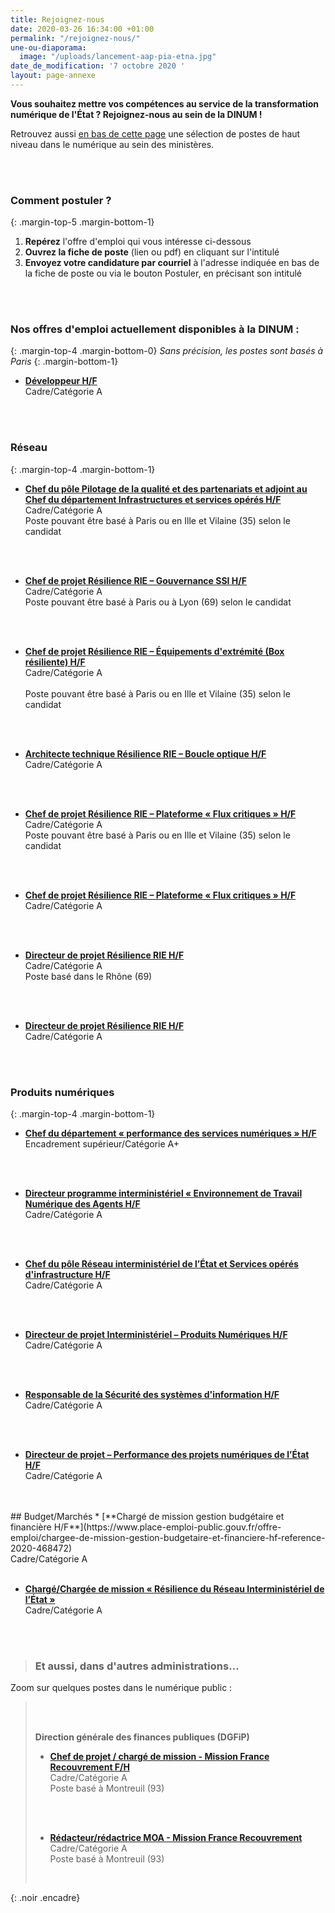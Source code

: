 ```yaml
---
title: Rejoignez-nous
date: 2020-03-26 16:34:00 +01:00
permalink: "/rejoignez-nous/"
une-ou-diaporama:
  image: "/uploads/lancement-aap-pia-etna.jpg"
date_de_modification: '7 octobre 2020 '
layout: page-annexe
---
```


**Vous souhaitez mettre vos compétences au service de la transformation numérique de l'État ? Rejoignez-nous au sein de la DINUM !** 

Retrouvez aussi [en bas de cette page](#offresministères) une sélection de postes de haut niveau dans le numérique au sein des ministères.

<br>
<br>

### Comment postuler ?
{: .margin-top-5 .margin-bottom-1} 
1. **Repérez** l'offre d'emploi qui vous intéresse ci-dessous
2. **Ouvrez la fiche de poste** (lien ou pdf) en cliquant sur l'intitulé
3. **Envoyez votre candidature par courriel** à l'adresse indiquée en bas de la fiche de poste ou via le bouton Postuler, en précisant son intitulé
<br>
<br>


### Nos offres d'emploi actuellement disponibles à la DINUM :
{: .margin-top-4 .margin-bottom-0} 
*Sans précision, les postes sont basés à Paris*
{: .margin-bottom-1} 

* [**Développeur H/F**](https://www.place-emploi-public.gouv.fr/offre-emploi/developpeur-hf-reference-2020-470032)
<br>Cadre/Catégorie A
<br>
<br>

### Réseau
{: .margin-top-4 .margin-bottom-1}
* [**Chef du pôle Pilotage de la qualité et des partenariats et adjoint au Chef du département Infrastructures et services opérés H/F**](https://www.place-emploi-public.gouv.fr/offre-emploi/cheffe-du-pole-pilotage-de-la-qualite-et-des-partenariats-et-adjointe-au-chef-du-departement-iso-hf-reference-2020-464601)
<br>Cadre/Catégorie A
<br>Poste pouvant être basé à Paris ou en Ille et Vilaine (35) selon le candidat
<br>
<br>

* [**Chef de projet Résilience RIE – Gouvernance SSI H/F**](https://www.place-emploi-public.gouv.fr/offre-emploi/cheffe-de-projet-resilience-rie--gouvernance-ssi-hf-reference-2020-469099)
<br>Cadre/Catégorie A
<br>Poste pouvant être basé à Paris ou à Lyon (69) selon le candidat
<br>
<br>

* [**Chef de projet Résilience RIE – Équipements d'extrémité (Box résiliente) H/F**](https://www.place-emploi-public.gouv.fr/offre-emploi/cheffe-de-projet-resilience-rie--equipements-d-extremite-box-resiliente-hf-reference-2020-468354)
<br>Cadre/Catégorie A
<br><br>Poste pouvant être basé à Paris ou en Ille et Vilaine (35) selon le candidat
<br>
<br>

* [**Architecte technique Résilience RIE – Boucle optique H/F**](https://www.place-emploi-public.gouv.fr/offre-emploi/architecte-technique-resilience-rie--boucle-optique-hf-reference-2020-468364)
<br>Cadre/Catégorie A
<br>
<br>

* [**Chef de projet Résilience RIE – Plateforme « Flux critiques » H/F**](https://www.place-emploi-public.gouv.fr/offre-emploi/cheffe-de-projet-resilience-rie--plateforme--flux-critiques--hf-reference-2020-468377)
<br>Cadre/Catégorie A
<br>Poste pouvant être basé à Paris ou en Ille et Vilaine (35) selon le candidat
<br>
<br>

* [**Chef de projet Résilience RIE – Plateforme « Flux critiques » H/F**](https://www.place-emploi-public.gouv.fr/offre-emploi/cheffe-de-projet-resilience-rie--plateforme--flux-critiques--hf-reference-2020-468376)
<br>Cadre/Catégorie A
<br>
<br>

* [**Directeur de projet Résilience RIE H/F**](https://www.place-emploi-public.gouv.fr/offre-emploi/directeurtrice-de-projet-resilience-rie-hf-reference-2020-468435)
<br>Cadre/Catégorie A
<br>Poste basé dans le Rhône (69)
<br>
<br>

* [**Directeur de projet Résilience RIE H/F**](https://www.place-emploi-public.gouv.fr/offre-emploi/directeurtrice-de-projet-resilience-rie-hf-reference-2020-468431)
<br>Cadre/Catégorie A
<br>
<br>

### Produits numériques
{: .margin-top-4 .margin-bottom-1}
* [**Chef du département « performance des services numériques » H/F**](https://www.place-emploi-public.gouv.fr/offre-emploi/chef-du-departement--performance-des-services-numeriques--hf-reference-2020-468306)
<br>Encadrement supérieur/Catégorie A+
<br>
<br>

* [**Directeur programme interministériel « Environnement de Travail Numérique des Agents H/F**](https://www.place-emploi-public.gouv.fr/offre-emploi/directeur-programme-interministeriel--environnement-de-travail-numerique-des-agents-hf-reference-2020-468464)
<br>Cadre/Catégorie A
<br>
<br>

<!--
* [**Chef de projet, responsable du guichet « GovTech » H/F**](https://www.place-emploi-public.gouv.fr/offre-emploi/chef-de-projet-responsable-du-guichet--govtech--hf-reference-2020-460346)
<br>Cadre/Catégorie A
<br>
<br>
-->
* [**Chef du pôle Réseau interministériel de l’État et Services opérés d'infrastructure H/F**](https://www.place-emploi-public.gouv.fr/offre-emploi/cheffe-du-pole-reseau-interministeriel-de-l-etat-et-services-operes-d-infrastructure-hf-reference-2020-464626)
<br>Cadre/Catégorie A
<br>
<br>



* [**Directeur de projet Interministériel – Produits Numériques H/F**](https://www.place-emploi-public.gouv.fr/offre-emploi/directeur-de-projet-interministeriel--produits-numeriques-fh-reference-2020-430476)
<br>Cadre/Catégorie A
<br>
<br>

* [**Responsable de la Sécurité des systèmes d'information H/F**](https://www.place-emploi-public.gouv.fr/offre-emploi/responsable-de-la-securite-des-systemes-d-informations-fh-reference-2020-430437)
<br>Cadre/Catégorie A
<br>
<br>

* [**Directeur de projet – Performance des projets numériques de l’État H/F**](https://www.place-emploi-public.gouv.fr/offre-emploi/directeur-de-projet--performance-des-projets-numeriques-de-l-etat-hf-reference-2020-425150)
<br>Cadre/Catégorie A
<br>
<br>
<!--
* [**Chargé/Chargée des produits labellisés**](https://www.place-emploi-public.gouv.fr/offre-emploi/charge-des-produits-labellises-hf-reference-2020-377221)
<br>Cadre/Catégorie A
<br>
<br>
-->
## Budget/Marchés
* [**Chargé de mission gestion budgétaire et financière H/F**](https://www.place-emploi-public.gouv.fr/offre-emploi/chargee-de-mission-gestion-budgetaire-et-financiere-hf-reference-2020-468472)
<br>Cadre/Catégorie A
<br>
<br>

* [**Chargé/Chargée de mission « Résilience du Réseau Interministériel de l’État »**](https://www.place-emploi-public.gouv.fr/offre-emploi/charge-de-mission--resilience-du-reseau-interministeriel-de-l-etat--hf-reference-2020-374091)
<br>Cadre/Catégorie A
<br>
<br>



> ### Et aussi, dans d'autres administrations…<a id="offresministères"></a> 
Zoom sur quelques postes dans le numérique public :
> <br>
> <br>
>
>
> **Direction générale des finances publiques (DGFiP)**
> * [**Chef de projet / chargé de mission - Mission France Recouvrement F/H**](https://www.place-emploi-public.gouv.fr/offre-emploi/cheffe-de-projet--charge-e-de-mission-reference-2020-473064 "Chef de projet / chargé de mission F/H")<br> 
> Cadre/Catégorie A<br>
> Poste basé à Montreuil (93)
> <br>
> <br>
> 
> * [**Rédacteur/rédactrice MOA - Mission France Recouvrement**](https://www.place-emploi-public.gouv.fr/offre-emploi/redacteurrice-moa-reference-2020-472628 "Rédacteur/rédactrice MOA - Mission France Recouvrement") <br>
> Cadre/Catégorie A<br>
> Poste basé à Montreuil (93)
> <br>
> 
>
{: .noir .encadre}
